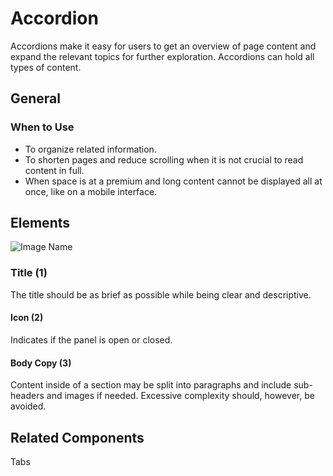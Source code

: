 # Accordion

Accordions make it easy for users to get an overview of page content and expand the relevant topics for further exploration. Accordions can hold all types of content.

## General

### When to Use

- To organize related information.
- To shorten pages and reduce scrolling when it is not crucial to read content in full.
- When space is at a premium and long content cannot be displayed all at once, like on a mobile interface.

## Elements

![Image Name](assets/3_components/accordion/image-20200810110853155.png)

### Title (1)

The title should be as brief as possible while being clear and descriptive.

#### Icon (2)

Indicates if the panel is open or closed.

#### Body Copy (3)

Content inside of a section may be split into paragraphs and include sub-headers and images if needed. Excessive complexity should, however, be avoided.

## Related Components

Tabs
